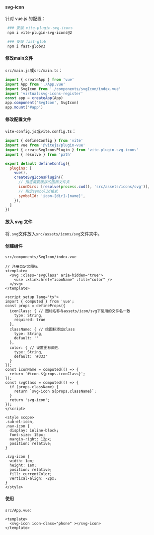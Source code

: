 #### svg-icon

针对 vue.js 的配置：

```bash
 ### 安装 vite-plugin-svg-icons
 npm i vite-plugin-svg-icons@2

 ### 安装 fast-glob
 npm i fast-glob@3
```

#### 修改main文件

`src/main.js`或`src/main.ts`：

```js
import { createApp } from 'vue'
import App from './App.vue'
import SvgIcon from './components/svgIcon/index.vue'
import 'virtual:svg-icons-register' 
const app = createApp(App)
app.component('SvgIcon', SvgIcon)
app.mount('#app')
```

#### 修改配置文件

`vite-config.js`或`vite.config.ts`：

```js
import { defineConfig } from 'vite'
import vue from '@vitejs/plugin-vue'
import { createSvgIconsPlugin } from 'vite-plugin-svg-icons'
import { resolve } from 'path'

export default defineConfig({
  plugins: [
    vue(),
    createSvgIconsPlugin({
      // 指定需要缓存的图标文件夹
      iconDirs: [resolve(process.cwd(), 'src/assets/icons/svg')],
      // 指定symbolId格式
      symbolId: 'icon-[dir]-[name]',
    }),
  ]
})
```

#### 放入 svg 文件

将`.svg`文件放入`src/assets/icons/svg`文件夹中。

#### 创建组件

`src/components/SvgIcon/index.vue`

```vue
// 注册自定义图标
<template>
  <svg :class="svgClass" aria-hidden="true">
    <use :xlink:href="iconName" :fill="color" />
  </svg>
</template>

<script setup lang="ts">
import { computed } from 'vue';
const props = defineProps({
  iconClass: { // 图标名称与assets/icon/svg下使用的文件名一致
    type: String,
    required: true
  },
  className: { // 给图标添加class
    type: String,
    default: ''
  },
  color: { // 设置图标颜色
    type: String,
    default: '#333'
  }
});
const iconName = computed(() => {
  return `#icon-${props.iconClass}`;
});
const svgClass = computed(() => {
  if (props.className) {
    return `svg-icon ${props.className}`;
  }
  return 'svg-icon';
});
</script>

<style scope>
.sub-el-icon,
.nav-icon {
  display: inline-block;
  font-size: 15px;
  margin-right: 12px;
  position: relative;
}

.svg-icon {
  width: 1em;
  height: 1em;
  position: relative;
  fill: currentColor;
  vertical-align: -2px;
}
</style>
```

#### 使用

`src/App.vue`:

```vue
<template>
  <svg-icon icon-class="phone" ></svg-icon>
</template>
```

